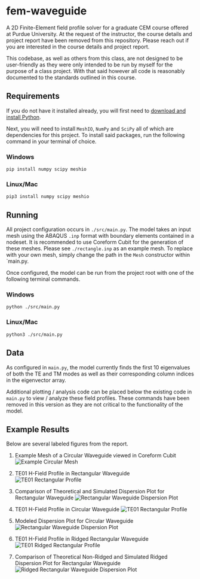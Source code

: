 # fem-waveguide

A 2D Finite-Element field profile solver for a graduate CEM course offered at Purdue University. 
At the request of the instructor, the course details and project report have been removed from this repository. 
Please reach out if you are interested in the course details and project report.

This codebase, as well as others from this class, are not designed to be user-friendly as they were only intended to be
run by myself for the purpose of a class project. With that said however all code is reasonably documented to the
standards outlined in this course.

## Requirements

If you do not have it installed already, you will first need to [download and install Python](https://www.python.org/).

Next, you will need to install `MeshIO`, `NumPy` and `SciPy` all of which are dependencies for this project.
To install said packages, run the following command in your terminal of choice.

### Windows

    pip install numpy scipy meshio

### Linux/Mac

    pip3 install numpy scipy meshio

## Running

All project configuration occurs in `./src/main.py`.
The model takes an input mesh using the ABAQUS `.inp` format with boundary elements contained in a nodeset.
It is recommended to use Coreform Cubit for the generation of these meshes.
Please see `./rectangle.inp` as an example mesh.
To replace with your own mesh, simply change the path in the `Mesh` constructor within `main.py.

Once configured, the model can be run from the project root with one of the following terminal commands.

### Windows

    python ./src/main.py

### Linux/Mac

    python3 ./src/main.py

## Data

As configured in `main.py`, the model currently finds the first 10 eigenvalues of both the TE and TM modes as well as
their corresponding column indices in the eigenvector array.

Additional plotting / analysis code can be placed below the existing code in `main.py` to view / analyze these field
profiles.
These commands have been removed in this version as they are not critical to the functionality of the model.

## Example Results

Below are several labeled figures from the report.

1. Example Mesh of a Circular Waveguide viewed in Coreform Cubit
   ![Example Circular Mesh](./figures/circular_mesh.png)


2. TE01 H-Field Profile in Rectangular Waveguide
   ![TE01 Rectangular Profile](./figures/te01_rect.png)


3. Comparison of Theoretical and Simulated Dispersion Plot for Rectangular Waveguide
   ![Rectangular Waveguide Dispersion Plot](./figures/rec_waveguide_disp.png)


4. TE01 H-Field Profile in Circular Waveguide
   ![TE01 Rectangular Profile](./figures/te01_circ.png)


5. Modeled Dispersion Plot for Circular Waveguide
   ![Rectangular Waveguide Dispersion Plot](./figures/circ_waveguide.png)


6. TE01 H-Field Profile in Ridged Rectangular Waveguide
   ![TE01 Ridged Rectangular Profile](./figures/te01_ridged.png)


7. Comparison of Theoretical Non-Ridged and Simulated Ridged Dispersion Plot for Rectangular Waveguide
   ![Ridged Rectangular Waveguide Dispersion Plot](./figures/ridged_waveguide_w_comp.png)
